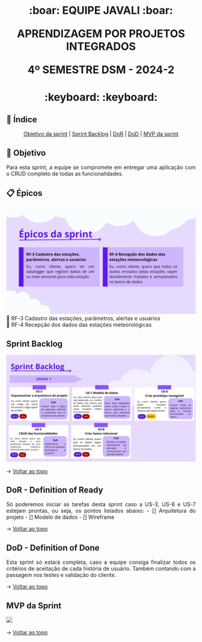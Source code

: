 <span id="topo">
<h1 align='center'>
:boar: EQUIPE JAVALI :boar:

APRENDIZAGEM POR PROJETOS INTEGRADOS

4º SEMESTRE DSM - 2024-2
</h1>

<h1 align='center'> :keyboard:  :keyboard: </h1>

## :mag_right: Índice
<p align='center'>
    <a href="#objetivo">Objetivo da sprint</a> | 
    <a href="#backlog">Sprint Backlog</a> |
    <a href="#dor">DoR</a> |
    <a href="#dod">DoD</a> |
    <a href="#mvp">MVP da sprint</a> 
</p>

<span id='objetivo'>

## :dart: Objetivo
<p align='justify'>
    Para esta sprint, a equipe se compromete em entregar uma aplicação com o CRUD completo de todas as funcionalidades.
</p>


<span id='backlog'>

## :clipboard: Épicos

![Requisitos](docs/requisitos.png)
:pushpin: RF-3 Cadastro das estações, parâmetros, alertas e usuários     
:pushpin: RF-4 Recepção dos dados das estações meteorológicas

## Sprint Backlog

![Backlog](docs/backlog.png)

→ [Voltar ao topo](#topo)

<span id='dor'>

## DoR - Definition of Ready
<p align='justify'>
    Só poderemos iniciar as tarefas desta sprint caso a US-3, US-6 e US-7 estejam prontas, ou seja, os pontos listados abaixo:
    - [] Arquitetura do projeto
    - [] Modelo de dados
    - [] Wireframe
</p>

→ [Voltar ao topo](#topo)  

<span id="dod">

## DoD - Definition of Done
<p align='justify'>
    Esta sprint só estará completa, caso a equipe consiga finalizar todos os critérios de aceitação de cada história de usuário. Também contando com a passagem nos testes e validação do cliente.
</p>

→ [Voltar ao topo](#topo)

<span id="mvp">

## MVP da Sprint

![](/doc/MVP.gif)

→ [Voltar ao topo](#topo)
